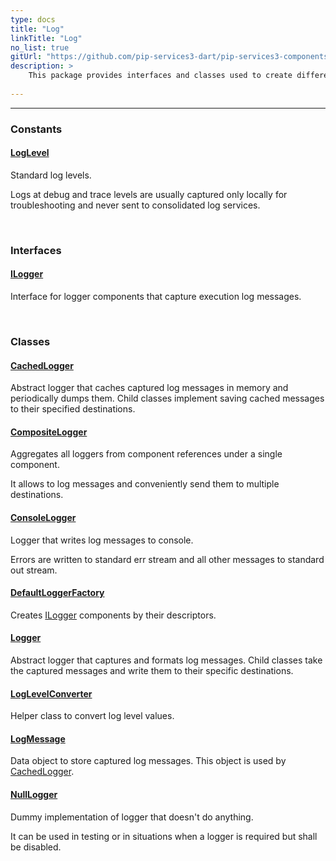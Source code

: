 ```yaml
---
type: docs
title: "Log"
linkTitle: "Log"
no_list: true
gitUrl: "https://github.com/pip-services3-dart/pip-services3-components-dart"
description: >
    This package provides interfaces and classes used to create different types of loggers.
 
---
```

---

<div class="module-body"> 

### Constants

#### [LogLevel](log_level)
Standard log levels.

Logs at debug and trace levels are usually captured
only locally for troubleshooting
and never sent to consolidated log services.

<br>

### Interfaces

#### [ILogger](ilogger)
Interface for logger components that capture execution log messages.

<br>

### Classes

#### [CachedLogger](cached_logger)
Abstract logger that caches captured log messages in memory and periodically dumps them.
Child classes implement saving cached messages to their specified destinations.


#### [CompositeLogger](composite_logger)
Aggregates all loggers from component references under a single component.

It allows to log messages and conveniently send them to multiple destinations. 

#### [ConsoleLogger](console_logger)
Logger that writes log messages to console.

Errors are written to standard err stream
and all other messages to standard out stream.


#### [DefaultLoggerFactory](default_logger_factory)
Creates [ILogger](ilogger) components by their descriptors.


#### [Logger](logger)
Abstract logger that captures and formats log messages.
Child classes take the captured messages and write them to their specific destinations.


#### [LogLevelConverter](log_level_converter)
Helper class to convert log level values.


#### [LogMessage](log_message)
Data object to store captured log messages.
This object is used by [CachedLogger](../cached_logger).


#### [NullLogger](null_logger)
Dummy implementation of logger that doesn't do anything.

It can be used in testing or in situations when a logger is required
but shall be disabled.


</div>
